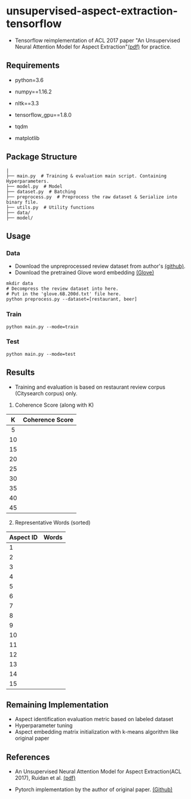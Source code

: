 # unsupervised-aspect-extraction-tensorflow
- Tensorflow reimplementation of ACL 2017 paper "An Unsupervised Neural Attention Model for Aspect Extraction"[(pdf)](http://aclweb.org/anthology/P/P17/P17-1036.pdf)  for practice.



## Requirements

- python=3.6

- numpy==1.16.2

- nltk==3.3

- tensorflow_gpu==1.8.0

- tqdm

- matplotlib

  

## Package Structure

```
|
├── main.py  # Training & evaluation main script. Containing Hyperparameters.
├── model.py  # Model
├── dataset.py  # Batching
├── preprocess.py  # Preprocess the raw dataset & Serialize into binary file.
├── utils.py  # Utility functions
├── data/
├── model/
```



## Usage

### Data

- Download the unpreprocessed review dataset from author's [(github)](<https://github.com/ruidan/Unsupervised-Aspect-Extraction>).
- Download the pretrained Glove word embedding [(Glove)](<https://nlp.stanford.edu/projects/glove/>)

```
mkdir data
# Decompress the review dataset into here.
# Put in the 'glove.6B.200d.txt' file here.
python preprocess.py --dataset=[restaurant, beer]
```

### Train

```
python main.py --mode=train
```

### Test

```
python main.py --mode=test
```



## Results 

- Training and evaluation is based on restaurant review corpus (Citysearch corpus) only.

1) Coherence Score (along with K)

|  K   | Coherence Score |
| :--: | :-------------: |
|  5   |                 |
|  10  |                 |
|  15  |                 |
|  20  |                 |
|  25  |                 |
|  30  |                 |
|  35  |                 |
|  40  |                 |
|  45  |                 |

2) Representative Words (sorted)

| Aspect ID |   Words   |
| --------- | ---- |
| 1         |      |
| 2         |      |
| 3         |      |
| 4         |      |
| 5         |      |
| 6         |      |
| 7         |      |
| 8         |      |
| 9         |      |
| 10        |      |
| 11        |      |
| 12        |      |
| 13        |      |
| 14        |      |
| 15        |      |



## Remaining Implementation

- Aspect identification evaluation metric based on labeled dataset
- Hyperparameter tuning
- Aspect embedding matrix initialization with k-means algorithm like original paper



## References

- An Unsupervised Neural Attention Model for Aspect Extraction(ACL 2017), Ruidan et al. [(pdf)](http://aclweb.org/anthology/P/P17/P17-1036.pdf)

- Pytorch implementation by the author of original paper. [(Github)](<https://github.com/ruidan/Unsupervised-Aspect-Extraction>)
